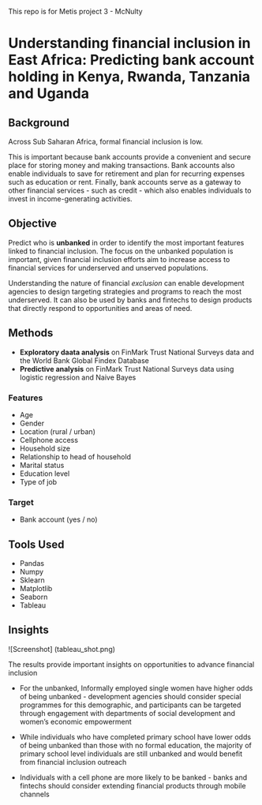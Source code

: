 This repo is for Metis project 3 - McNulty

# Understanding financial inclusion in East Africa: Predicting bank account holding in Kenya, Rwanda, Tanzania and Uganda

## Background

Across Sub Saharan Africa, formal financial inclusion is low. 

This is important because bank accounts provide a convenient and secure place for storing money and making transactions.  Bank accounts also enable individuals to save for retirement and plan for recurring expenses such as education or rent. Finally, bank accounts serve as a gateway to other financial services - such as credit - which also enables individuals to invest in income-generating activities.

## Objective

Predict who is __unbanked__ in order to identify the most important features linked to financial inclusion. The focus on the unbanked population is important, given financial inclusion efforts aim to increase access to financial services for underserved and unserved populations. 

Understanding the nature of financial *exclusion* can enable development agencies to design targeting strategies and programs to reach the most underserved. It can also be used by banks and fintechs to design products that directly respond to opportunities and areas of need.

## Methods

* **Exploratory daata analysis** on FinMark Trust National Surveys data and the World Bank Global Findex Database
* **Predictive analysis** on FinMark Trust National Surveys data using logistic regression and Naive Bayes

### Features
* Age
* Gender
* Location (rural / urban)
* Cellphone access
* Household size
* Relationship to head of household
* Marital status
* Education level
* Type of job

### Target
* Bank account (yes / no)

## Tools Used
* Pandas
* Numpy
* Sklearn
* Matplotlib
* Seaborn
* Tableau

## Insights

![Screenshot] (tableau_shot.png)

The results provide important insights on opportunities to advance financial inclusion

* For the unbanked, Informally employed single women have higher odds of being unbanked - development agencies should consider special programmes for this demographic, and participants can be targeted through engagement with departments of social development and women’s economic empowerment

* While individuals who have completed primary school have lower odds of being unbanked than those with no formal education, the majority of primary school level individuals are still unbanked and would benefit from financial inclusion outreach

* Individuals with a cell phone are more likely to be banked - banks and fintechs should consider extending financial products through mobile channels

